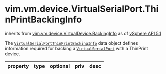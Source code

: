 vim.vm.device.VirtualSerialPort.ThinPrintBackingInfo
====================================================
inherits from [vim.vm.device.VirtualDevice.BackingInfo](docs/vim.vm.device.VirtualDevice.BackingInfo.md)
as of [vSphere API 5.1](vim.version.md#vim.version.version8)


The <code><a href="vim.vm.device.VirtualSerialPort.ThinPrintBackingInfo.md">VirtualSerialPortThinPrintBackingInfo</a></code> data object defines   information required for backing a <code><a href="vim.vm.device.VirtualSerialPort.md">VirtualSerialPort</a></code> with a   ThinPrint device.

| property | type | optional | priv | desc |
|:---------|:-----|:---------|:-----|:-----|



